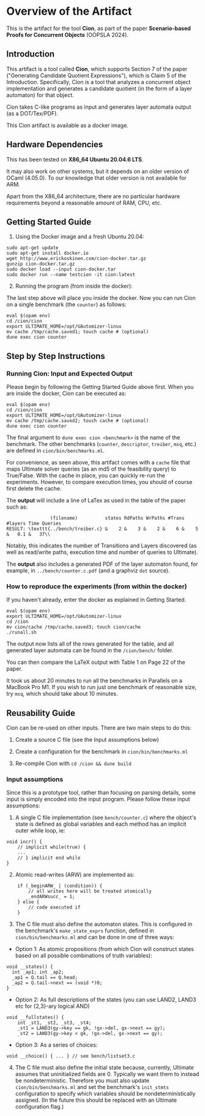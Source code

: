 # Overview of the Artifact

This is the artifact for the tool **Cion**, as part of the paper **Scenario-based Proofs for Concurrent Objects** (OOPSLA 2024).

## Introduction

This artifact is a tool called **Cion**, which supports Section 7 of the paper ("Generating Candidate Quotient Expressions"), which is Claim 5 of the Introduction. Specifically, Cion is a tool that analyzes a concurrent object implementation and generates a candidate quotient (in the form of a layer automaton) for that object.

Cion takes C-like programs as input and generates layer automata output (as a DOT/Tex/PDF).

This Cion artifact is available as a docker image. 



## Hardware Dependencies

This has been tested on **X86_64 Ubuntu 20.04.6 LTS**.

It may also work on other systems, but it depends on an older version of OCaml (4.05.0). To our knowledge that older version is not available for ARM.

Apart from the X86_64 architecture, there are no particular hardware requirements beyond a reasonable amount of RAM, CPU, etc. 

## Getting Started Guide

1. Using the Docker image and a fresh Ubuntu 20.04:

```
sudo apt-get update
sudo apt-get install docker.io
wget http://www.erickoskinen.com/cion-docker.tar.gz
gunzip cion-docker.tar.gz
sudo docker load --input cion-docker.tar
sudo docker run --name testcion -it cion:latest
```

2. Running the program (from inside the docker):

The last step above will place you inside the docker. Now you can run Cion on a single benchmark (the `counter`) as follows:

```
eval $(opam env)
cd /cion/cion
export ULTIMATE_HOME=/opt/UAutomizer-linux
mv cache /tmp/cache.saved1; touch cache # (optional)
dune exec cion counter
```

## Step by Step Instructions

### Running Cion: Input and Expected Output

Please begin by following the Getting Started Guide above first. When you are inside the docker, Cion can be executed as:

```
eval $(opam env)
cd /cion/cion
export ULTIMATE_HOME=/opt/UAutomizer-linux
mv cache /tmp/cache.saved2; touch cache # (optional)
dune exec cion counter
```

The final argument to `dune exec cion <benchmark>` is the name of the benchmark. The other benchmarks (`counter`, `descriptor`, `treiber`, `msq`, etc.) are defined in `cion/bin/benchmarks.ml`.

For convenience, as seen above, this artifact comes with a `cache` file that maps Ultimate solver queries (as an md5 of the feasibility query) to True/False. With the cache in place, you can quickly re-run the experiments. However, to compare execution times, you should of course first delete the cache.

The **output** will include a line of LaTex as used in the table of the paper such as:
```
                (filename)          states RdPaths WrPaths #Trans #layers Time Queries
RESULT: \texttt{../bench/treiber.c} &    2 &    3 &    2 &    6 &    5 &   0.1 &   37\\
```
Notably, this indicates the number of Transitions and Layers discovered (as well as read/write paths, execution time and number of queries to Ultimate).

The **output** also includes a generated PDF of the layer automaton found, for example, in
`../bench/counter.c.pdf` (and a graphviz `dot` source). 


### How to reproduce the experiments (from within the docker)

If you haven't already, enter the docker as explained in Getting Started.

```
eval $(opam env)
export ULTIMATE_HOME=/opt/UAutomizer-linux
cd /cion
mv cion/cache /tmp/cache.saved3; touch cion/cache
./runall.sh
```

The output now lists all of the rows generated for the table, and all generated layer automata can be found in the `/cion/bench/` folder.

You can then compare the LaTeX output with Table 1 on Page 22 of the paper.

It took us about 20 minutes to run all the benchmarks in Parallels on a MacBook Pro M1. If you wish to run just one benchmark of reasonable size, try `msq`, which should take about 10 minutes.


## Reusability Guide

Cion can be re-used on other inputs. There are two main steps to do this:

1. Create a source C file (see the Input assumptions below)

2. Create a configuration for the benchmark in `cion/bin/benchmarks.ml`

3. Re-compile Cion with `cd /cion && dune build`

### Input assumptions

Since this is a prototype tool, rather than focusing on parsing details, some input is simply encoded into the input program. Please follow these input assumptions:

 1. A single C file implementation (see `bench/counter.c`) where the object's state is defined as global variables and each method has an implicit outer while loop, ie:
```
void incr() {
    // implicit while(true) {
    ...
    // } implicit end while
}
```
2. Atomic read-writes (ARW) are implemented as:
```
    if (_beginARW_ | (condition)) {
        // all writes here will be treated atomically
        _endARWsucc_ = 1;
    } else {
        // code executed if 
    }
```

3. The C file must also define the automaton states.
This is configured in the benchmark's `make_state_exprs` function, defined in `cion/bin/benchmarks.ml` and can be done in one of three ways:

  * Option 1: As atomic propositions (from which Cion will construct states based on all possible combinations of truth variables):
```
void __states() {
  int _ap1; int _ap2;
  _ap1 = Q.tail == Q.head;
  _ap2 = Q.tail->next == (void *)0;
}
```
   
  * Option 2: As full descriptions of the states (you can use LAND2, LAND3 etc for {2,3}-ary logical AND)
```
void __fullstates() {
    int _st1, _st2, _st3, _st4;
    _st1 = LAND3(gy->key == gk, !gx->del, gx->next == gy); 
    _st2 = LAND3(gy->key < gk, !gx->del, gx->next == gy); 
```

  * Option 3: As a series of choices:
```
void __choice() { ... } // see bench/listset3.c
```

4. The C file must also define the initial state because,
currently, Ultimate assumes that uninitialized fields are 0.
Typically we want them to instead be nondeterministic. 
Therefore you must also update `cion/bin/benchmarks.ml` and set the 
benchmark's `init_stmts` configuration to specify which variables
should be nondeterministically assigned. 
(In the future this should be replaced with an Ultimate configuration flag.)

